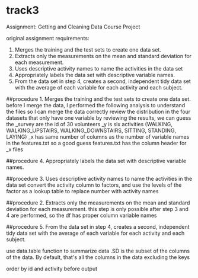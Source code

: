 # track3
Assignment: Getting and Cleaning Data Course Project

original assignment requirements:
1. Merges the training and the test sets to create one data set.
2. Extracts only the measurements on the mean and standard deviation for each measurement.
3. Uses descriptive activity names to name the activities in the data set
4. Appropriately labels the data set with descriptive variable names.
5. From the data set in step 4, creates a second, independent tidy data set with the average of each variable for each activity and each subject.


 ##procedure 1. Merges the training and the test sets to create one data set.
 before I merge the data, I performed the following analysis to understand the files
 so I can merge the data correctly
 review the distribution in the four datasets that only have one variable
 by reviewing the results, we can guess the _survey are the id of 30 volunteers
 _y is six activities (WALKING, WALKING_UPSTAIRS, WALKING_DOWNSTAIRS, SITTING, STANDING, LAYING)
 _x has same number of columns as the number of variable names in the features.txt
 so a good guess features.txt has the column header for _x files


##procedure 4. Appropriately labels the data set with descriptive variable names.


##procedure 3. Uses descriptive activity names to name the activities in the data set
convert the activity column to factors, and use the levels of the factor as a lookup table 
 to replace number with activity names

##procedure 2. Extracts only the measurements on the mean and standard deviation for each measurement.
this step is only possible after step 3 and 4 are performed, so the df has proper column variable names


##procedure 5. From the data set in step 4, creates a second, independent tidy data set with the average 
 of each variable for each activity and each subject.

 use data.table function to summarize data
 .SD is the subset of the columns of the data. 
 By default, that's all the columns in the data excluding the keys 

order by id and activity before output

